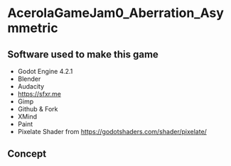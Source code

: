 # AcerolaGameJam0_Aberration_Asymmetric

## Software used to make this game
- Godot Engine 4.2.1
- Blender
- Audacity
- https://sfxr.me
- Gimp
- Github & Fork
- XMind
- Paint
- Pixelate Shader from https://godotshaders.com/shader/pixelate/

## Concept


